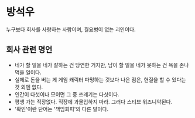 # 방석우
누구보다 회사를 사랑하는 사람이며, 월요병이 없는 괴인이다.

## 회사 관련 명언
- 네가 할 일을 네가 잘하는 건 당연한 거지만, 남이 할 일을 네가 못하는 건 욕을 존나 먹을 일이다.
- 실제로 돈을 버는 게 게임 캐릭터 파밍하는 것보다 나은 점은, 현질을 할 수 있다는 것 외엔 없다.
- 인간이 다섯이나 모이면 그 중 쓰레기는 다섯이다.
- 평생 가는 직장없다. 직장에 과몰입하지 마라. 그러다 스티브 워즈니악된다.
- '확인'이란 단어는 '책임회피'의 다른 말이다.
